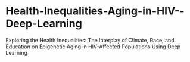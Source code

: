 # Health-Inequalities-Aging-in-HIV--Deep-Learning
Exploring the Health Inequalities: The Interplay of Climate, Race, and Education on Epigenetic Aging in HIV-Affected Populations Using Deep Learning
